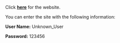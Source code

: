 

Click **<a href="https://web.itu.edu.tr/koksalb17/final/index.php" target="_blank">here</a>** for the website.

You can enter the site with the following information:

**User Name:** Unknown_User    

**Password:** 123456 
